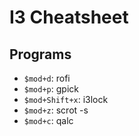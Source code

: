 # I3 Cheatsheet

## Programs

- `$mod+d`: rofi
- `$mod+p`: gpick
- `$mod+Shift+x`: i3lock
- `$mod+z`: scrot -s
- `$mod+c`: qalc


